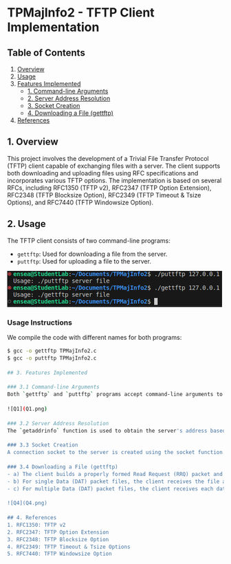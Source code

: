 # TPMajInfo2 - TFTP Client Implementation

## Table of Contents
1. [Overview](#overview)
2. [Usage](#usage)
3. [Features Implemented](#features-implemented)
   - [1. Command-line Arguments](#command-line-arguments)
   - [2. Server Address Resolution](#server-address-resolution)
   - [3. Socket Creation](#socket-creation)
   - [4. Downloading a File (gettftp)](#downloading-a-file-gettftp)
4. [References](#references)

## 1. Overview
This project involves the development of a Trivial File Transfer Protocol (TFTP) client capable of exchanging files with a server. The client supports both downloading and uploading files using RFC specifications and incorporates various TFTP options. The implementation is based on several RFCs, including RFC1350 (TFTP v2), RFC2347 (TFTP Option Extension), RFC2348 (TFTP Blocksize Option), RFC2349 (TFTP Timeout & Tsize Options), and RFC7440 (TFTP Windowsize Option).

## 2. Usage
The TFTP client consists of two command-line programs:
- `gettftp`: Used for downloading a file from the server.
- `puttftp`: Used for uploading a file to the server.

![usage](usage.png)

### Usage Instructions
We compile the code with different names for both programs:
   ```bash
   $ gcc -o gettftp TPMajInfo2.c
   $ gcc -o puttftp TPMajInfo2.c

## 3. Features Implemented

### 3.1 Command-line Arguments
Both `gettftp` and `puttftp` programs accept command-line arguments to specify the server and the file to be downloaded or uploaded.

![Q1](Q1.png)

### 3.2 Server Address Resolution
The `getaddrinfo` function is used to obtain the server's address based on the provided hostname.

### 3.3 Socket Creation
A connection socket to the server is created using the socket function.

### 3.4 Downloading a File (gettftp)
- a) The client builds a properly formed Read Request (RRQ) packet and sends it to the server.
- b) For single Data (DAT) packet files, the client receives the file along with its acknowledgment (ACK).
- c) For multiple Data (DAT) packet files, the client receives each data packet and sends the respective acknowledgment (ACK).

![Q4](Q4.png)

## 4. References
1. RFC1350: TFTP v2
2. RFC2347: TFTP Option Extension
3. RFC2348: TFTP Blocksize Option
4. RFC2349: TFTP Timeout & Tsize Options
5. RFC7440: TFTP Windowsize Option


